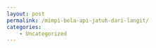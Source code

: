```yaml
---
layout: post
permalink: /mimpi-bola-api-jatuh-dari-langit/
categories:
    - Uncategorized
---
```


